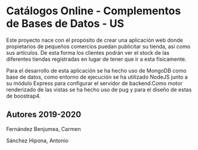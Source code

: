 # Catálogos Online - Complementos de Bases de Datos - US

Este proyecto nace con el propósito de crear una aplicación web donde propietarios de pequeños comercios puedan publicitar su tienda, así como sus artículos. De esta forma los clientes podrán ver el stock de las diferentes tiendas registradas en lugar de tener que ir a esta físicamente.

Para el desarrollo de esta aplicación se ha hecho uso de MongoDB como base de datos, como entorno de ejecución se ha utilizado NodeJS junto a su módulo Express para configurar el servidor de backend.Como motor renderizado de las vistas se ha hecho uso de pug y para el diseño de estas de boostrap4.

## Autores 2019-2020
Fernández Benjumea, Carmen

Sánchez Hipona, Antonio
